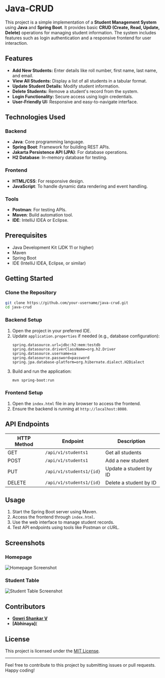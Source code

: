 # Java-CRUD

This project is a simple implementation of a **Student Management System** using **Java** and **Spring Boot**. It provides basic **CRUD (Create, Read, Update, Delete)** operations for managing student information. The system includes features such as login authentication and a responsive frontend for user interaction.

## Features

- **Add New Students:** Enter details like roll number, first name, last name, and email.
- **View All Students:** Display a list of all students in a tabular format.
- **Update Student Details:** Modify student information.
- **Delete Students:** Remove a student's record from the system.
- **Login Functionality:** Secure access using login credentials.
- **User-Friendly UI:** Responsive and easy-to-navigate interface.

## Technologies Used

### Backend
- **Java**: Core programming language.
- **Spring Boot**: Framework for building REST APIs.
- **Jakarta Persistence API (JPA)**: For database operations.
- **H2 Database**: In-memory database for testing.

### Frontend
- **HTML/CSS**: For responsive design.
- **JavaScript**: To handle dynamic data rendering and event handling.

### Tools
- **Postman**: For testing APIs.
- **Maven**: Build automation tool.
- **IDE**: IntelliJ IDEA or Eclipse.

## Prerequisites

- Java Development Kit (JDK 11 or higher)
- Maven
- Spring Boot
- IDE (IntelliJ IDEA, Eclipse, or similar)

## Getting Started

### Clone the Repository
```bash
git clone https://github.com/your-username/java-crud.git
cd java-crud
```

### Backend Setup
1. Open the project in your preferred IDE.
2. Update `application.properties` if needed (e.g., database configuration):
   ```properties
   spring.datasource.url=jdbc:h2:mem:testdb
   spring.datasource.driverClassName=org.h2.Driver
   spring.datasource.username=sa
   spring.datasource.password=password
   spring.jpa.database-platform=org.hibernate.dialect.H2Dialect
   ```
3. Build and run the application:
   ```bash
   mvn spring-boot:run
   ```

### Frontend Setup
1. Open the `index.html` file in any browser to access the frontend.
2. Ensure the backend is running at `http://localhost:8080`.

## API Endpoints

| HTTP Method | Endpoint                 | Description              |
|-------------|--------------------------|--------------------------|
| GET         | `/api/v1/students1`      | Get all students         |
| POST        | `/api/v1/students1`      | Add a new student        |
| PUT         | `/api/v1/students1/{id}` | Update a student by ID   |
| DELETE      | `/api/v1/students1/{id}` | Delete a student by ID   |

## Usage

1. Start the Spring Boot server using Maven.
2. Access the frontend through `index.html`.
3. Use the web interface to manage student records.
4. Test API endpoints using tools like Postman or cURL.

## Screenshots

### Homepage
![Homepage Screenshot](https://via.placeholder.com/800x400.png?text=Homepage)

### Student Table
![Student Table Screenshot](https://via.placeholder.com/800x400.png?text=Student+Table)

## Contributors

- **[Gowri Shankar V](https://github.com/shankar4112/)**
- **[Abhinaya]**(

## License

This project is licensed under the [MIT License](LICENSE).

---

Feel free to contribute to this project by submitting issues or pull requests. Happy coding!
